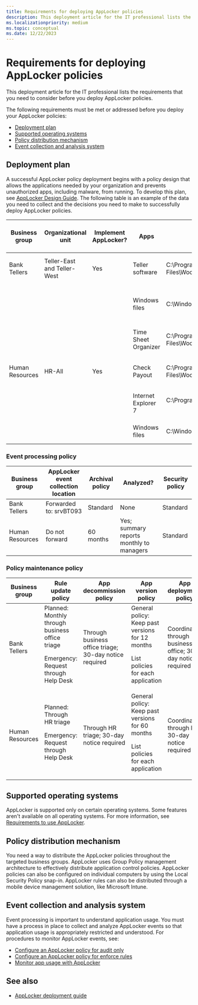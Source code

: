 ```yaml
---
title: Requirements for deploying AppLocker policies
description: This deployment article for the IT professional lists the requirements that you need to consider before you deploy AppLocker policies.
ms.localizationpriority: medium
ms.topic: conceptual
ms.date: 12/22/2023
---
```


# Requirements for deploying AppLocker policies

This deployment article for the IT professional lists the requirements that you need to consider before you deploy AppLocker policies.

The following requirements must be met or addressed before you deploy your AppLocker policies:

- [Deployment plan](#deployment-plan)
- [Supported operating systems](#supported-operating-systems)
- [Policy distribution mechanism](#policy-distribution-mechanism)
- [Event collection and analysis system](#event-collection-and-analysis-system)

## Deployment plan

A successful AppLocker policy deployment begins with a policy design that allows the applications needed by your organization and prevents unauthorized apps, including malware, from running. To develop this plan, see [AppLocker Design Guide](applocker-policies-design-guide.md). The following table is an example of the data you need to collect and the decisions you need to make to successfully deploy AppLocker policies.

|Business group|Organizational unit|Implement AppLocker?|Apps|Installation path|Use default rule or define new rule condition|Allow or deny|GPO name|Support policy|
| --- | --- | --- | --- | --- | --- | --- | --- | --- |
|Bank Tellers|Teller-East and Teller-West|Yes|Teller software|C:\Program Files\Woodgrove\Teller.exe|File is signed; create a publisher condition|Allow|Tellers|Web help|
||||Windows files|C:\Windows|Create a path exception to the default rule to exclude \Windows\Temp|Allow||Help Desk|
||||Time Sheet Organizer|C:\Program Files\Woodgrove\HR\Timesheet.exe|File isn't signed; create a file hash condition|Allow||Web help|
|Human Resources|HR-All|Yes|Check Payout|C:\Program Files\Woodgrove\HR\Checkcut.exe|File is signed; create a publisher condition|Allow|HR|Web help|
||||Internet Explorer 7|C:\Program Files\Internet Explorer</p>|File is signed; create a publisher condition|Deny||Help Desk|
||||Windows files|C:\Windows|Use the default rule for the Windows path|Allow||Help Desk|

### Event processing policy

|Business group|AppLocker event collection location|Archival policy|Analyzed?|Security policy|
| --- | --- | --- | --- | --- |
|Bank Tellers|Forwarded to: srvBT093|Standard|None|Standard|
|Human Resources|Do not forward|60 months|Yes; summary reports monthly to managers|Standard|

### Policy maintenance policy

|Business group|Rule update policy|App decommission policy|App version policy|App deployment policy|
| --- | --- | --- | --- | --- |
| Bank Tellers | Planned: Monthly through business office triage <p> Emergency: Request through Help Desk | Through business office triage; 30-day notice required | General policy: Keep past versions for 12 months <p> List policies for each application | Coordinated through business office; 30-day notice required |
| Human Resources | Planned: Through HR triage <p> Emergency: Request through Help Desk | Through HR triage; 30-day notice required |General policy: Keep past versions for 60 months <p> List policies for each application | Coordinated through HR; 30-day notice required |

## Supported operating systems

AppLocker is supported only on certain operating systems. Some features aren't available on all operating systems. For more information, see [Requirements to use AppLocker](requirements-to-use-applocker.md).

## Policy distribution mechanism

You need a way to distribute the AppLocker policies throughout the targeted business groups. AppLocker uses Group Policy management architecture to effectively distribute application control policies. AppLocker policies can also be configured on individual computers by using the Local Security Policy snap-in. AppLocker rules can also be distributed through a mobile device management solution, like Microsoft Intune.

## Event collection and analysis system

Event processing is important to understand application usage. You must have a process in place to collect and analyze AppLocker events so that application usage is appropriately restricted and understood. For procedures to monitor AppLocker events, see:

- [Configure an AppLocker policy for audit only](configure-an-applocker-policy-for-audit-only.md)
- [Configure an AppLocker policy for enforce rules](configure-an-applocker-policy-for-enforce-rules.md)
- [Monitor app usage with AppLocker](monitor-application-usage-with-applocker.md)

## See also

- [AppLocker deployment guide](applocker-policies-deployment-guide.md)
